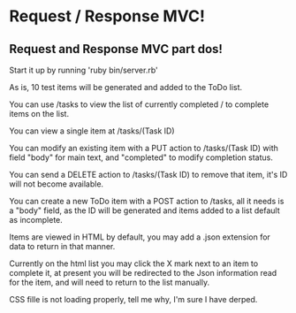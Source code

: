 # Request / Response MVC!

## Request and Response MVC part dos!

Start it up by running 'ruby bin/server.rb'

As is, 10 test items will be generated and added to the ToDo list.


You can use /tasks to view the list of currently completed / to
complete items on the list.

You can view a single item at /tasks/(Task ID)

You can modify an existing item with a PUT action to /tasks/(Task ID) with field "body" for main text, and "completed" to modify completion status.

You can send a DELETE action to /tasks/(Task ID) to remove that item, it's ID will not become available.

You can create a new ToDo item with a POST action to /tasks, all it needs is a "body" field, as the ID will be generated and items added to a list default as incomplete.

Items are viewed in HTML by default, you may add a .json extension for data to return in that manner.

Currently on the html list you may click the X mark next to an item to complete it, at present you will be redirected to the Json information read for the item, and will need to return to the list manually.

CSS fille is not loading properly, tell me why, I'm sure I have derped.
